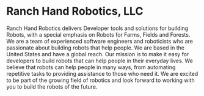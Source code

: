 # Ranch Hand Robotics, LLC
Ranch Hand Robotics delivers Developer tools and solutions for building Robots, with a special emphasis on Robots for Farms, Fields and Forests. We are a team of experienced software engineers and roboticists who are passionate about building robots that help people. We are based in the United States and have a global reach. Our mission is to make it easy for developers to build robots that can help people in their everyday lives. We believe that robots can help people in many ways, from automating repetitive tasks to providing assistance to those who need it. We are excited to be part of the growing field of robotics and look forward to working with you to build the robots of the future.





